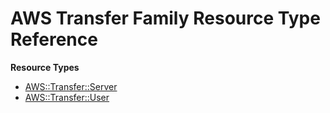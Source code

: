 # AWS Transfer Family Resource Type Reference<a name="AWS_Transfer"></a>

**Resource Types**
+ [AWS::Transfer::Server](aws-resource-transfer-server.md)
+ [AWS::Transfer::User](aws-resource-transfer-user.md)